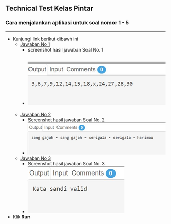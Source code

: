 ## Technical Test Kelas Pintar
### Cara menjalankan aplikasi untuk soal nomor 1 - 5
- --
- Kunjungi link berikut dibawh ini
    - [Jawaban No 1](https://paiza.io/projects/aNKiChGuw8GhdOTDyD9e0Q)
      - screenshot hasil jawaban Soal No. 1
      - ![screenshoot hasil](https://github.com/albertanugerah/kelaspintar/blob/master/img/jawaban1.jpg?raw=true)
        - 
    - [Jawaban No 2](https://paiza.io/projects/kkmKqNzcwN8suwsaaVrxVA)
        - Screenshot hasil jawaban Soal No. 2 
        - ![screenshoot hasil](https://github.com/albertanugerah/kelaspintar/blob/master/img/jawaban2.jpg?raw=true)
    - [Jawaban No 3](https://paiza.io/projects/tDoWdgP_bXDyonE3TBDFEQ)
      - Screenshot hasil jawaban Soal No. 3
      - ![screenshoot hasil](https://github.com/albertanugerah/kelaspintar/blob/master/img/jawaban3.jpg?raw=true)
- Klik **Run**